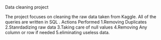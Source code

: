 Data cleaning project 

The project focuses on cleaning the raw data taken from Kaggle.
All of the queries are written in SQL .
Actions Performed
1.Removing Duplicates
2.Stanrdadizing raw data
3.Taking care of null values
4.Removing Any column or row if needed
5.eliminating useless data. 